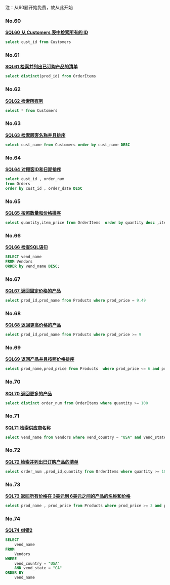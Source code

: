 注：从60题开始免费，故从此开始

### No.60

[**SQL60** **从 Customers 表中检索所有的 ID**](https://www.nowcoder.com/practice/009199576d094b56807a8368058841ee)

```sql
select cust_id from Customers
```

### No.61

[**SQL61** **检索并列出已订购产品的清单**](https://www.nowcoder.com/practice/9e4741b77f4244149a069883bc0d23be)

```sql
select distinct(prod_id) from OrderItems
```

### No.62

[**SQL62** **检索所有列**](https://www.nowcoder.com/practice/cf0e3919ba8e4fa2ba19ea09df7fb756)

```sql
select * from Customers 
```

### No.63

[**SQL63** **检索顾客名称并且排序**](https://www.nowcoder.com/practice/6cfabb1b49554c4c8d8f9977bf6a3a5d)

```sql
select cust_name from Customers order by cust_name DESC
```

### No.64

[**SQL64** **对顾客ID和日期排序**](https://www.nowcoder.com/practice/fa4eb4880d124a4ead7a9b025fe75b70)

```sql
select cust_id , order_num
from Orders
order by cust_id , order_date DESC
```

### No.65

[**SQL65** **按照数量和价格排序**](https://www.nowcoder.com/practice/bd05a6684e534bd1bf2d9ebbda475333)

```sql
select quantity,item_price from OrderItems  order by quantity desc ,item_price desc 
```

### No.66

[**SQL66** **检查SQL语句**](https://www.nowcoder.com/practice/ba2d42708239429e870fa80db81c07da)

```sql
SELECT vend_name
FROM Vendors 
ORDER by vend_name DESC;
```

### No.67

[**SQL67** **返回固定价格的产品**](https://www.nowcoder.com/practice/9949bfb933614abe8bd2bc26c129843e)

```sql
select prod_id,prod_name from Products where prod_price = 9.49
```

### No.68

[**SQL68** **返回更高价格的产品**](https://www.nowcoder.com/practice/f6153be7485448cdb444279dcc105cb8)

```sql
select prod_id,prod_name from Products where prod_price >= 9
```

### No.69

[**SQL69** **返回产品并且按照价格排序**](https://www.nowcoder.com/practice/560c94bf434e4e77911982e2d7ca0abb)

```sql
select prod_name,prod_price from Products  where prod_price <= 6 and prod_price >= 3 order by prod_price
```

### No.70

[**SQL70** **返回更多的产品**](https://www.nowcoder.com/practice/dc91b7d2de3c4603a55995e83210f605)

```sql
select distinct order_num from OrderItems where quantity >= 100
```

### No.71

[**SQL71** **检索供应商名称**](https://www.nowcoder.com/practice/c4d520ed6a264ad3900eff95e4195d59)

```sql
select vend_name from Vendors where vend_country = "USA" and vend_state = "CA"
```

### No.72

[**SQL72** **检索并列出已订购产品的清单**](https://www.nowcoder.com/practice/674d99a46a96494d8267ae4d162ed459)

```sql
select order_num ,prod_id,quantity from OrderItems where quantity >= 100 order by prod_id,quantity DESC
```

### No.73

[**SQL73** **返回所有价格在 3美元到 6美元之间的产品的名称和价格**](https://www.nowcoder.com/practice/e4268b4e044e4b94875c238098d98cf8)

```sql
select prod_name , prod_price from Products where prod_price >= 3 and prod_price <= 6 order by prod_price
```

### No.74

[**SQL74** **纠错2**](https://www.nowcoder.com/practice/ec773e81e8084d70bc62fd9012eabae5)

```sql
SELECT
    vend_name
FROM
    Vendors
WHERE
    vend_country = "USA"
    AND vend_state = "CA"
ORDER BY
    vend_name
```


